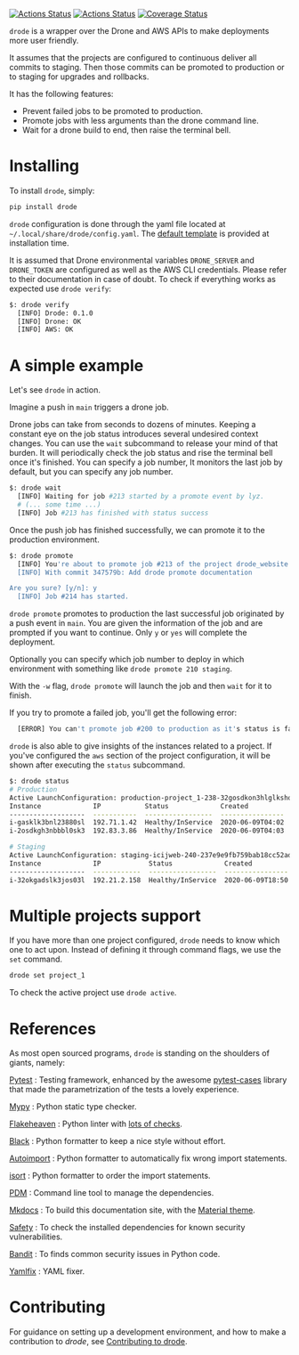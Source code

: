 [![Actions Status](https://github.com/lyz-code/drode/workflows/Tests/badge.svg)](https://github.com/lyz-code/drode/actions)
[![Actions Status](https://github.com/lyz-code/drode/workflows/Build/badge.svg)](https://github.com/lyz-code/drode/actions)
[![Coverage Status](https://coveralls.io/repos/github/lyz-code/drode/badge.svg?branch=main)](https://coveralls.io/github/lyz-code/drode?branch=main)

`drode` is a wrapper over the Drone and AWS APIs to make deployments more user
friendly.

It assumes that the projects are configured to continuous deliver all
commits to staging. Then those commits can be promoted to production or to
staging for upgrades and rollbacks.

It has the following features:

* Prevent failed jobs to be promoted to production.
* Promote jobs with less arguments than the drone command line.
* Wait for a drone build to end, then raise the terminal bell.

# Installing

To install `drode`, simply:

```bash
pip install drode
```

`drode` configuration is done through the yaml file located at
`~/.local/share/drode/config.yaml`. The [default
template](https://github.com/lyz-code/drode/blob/main/assets/config.yaml) is
provided at installation time.

It is assumed that Drone environmental variables `DRONE_SERVER` and
`DRONE_TOKEN` are configured as well as the AWS CLI credentials. Please refer to
their documentation in case of doubt. To check if everything works as expected
use `drode verify`:

```bash
$: drode verify
  [INFO] Drode: 0.1.0
  [INFO] Drone: OK
  [INFO] AWS: OK
```

# A simple example

Let's see `drode` in action.

Imagine a push in `main` triggers a drone job.

Drone jobs can take from seconds to dozens of minutes. Keeping a constant eye on
the job status introduces several undesired context changes. You can use the
`wait` subcommand to release your mind of that burden. It will periodically
check the job status and rise the terminal bell once it's finished. You can
specify a job number, It monitors the last job by default, but you can specify
any job number.

```bash
$: drode wait
  [INFO] Waiting for job #213 started by a promote event by lyz.
  # (... some time ...)
  [INFO] Job #213 has finished with status success
```

Once the push job has finished successfully, we can promote it to the production
environment.

```bash
$: drode promote
  [INFO] You're about to promote job #213 of the project drode_website to production
  [INFO] With commit 347579b: Add drode promote documentation

Are you sure? [y/n]: y
  [INFO] Job #214 has started.
```

`drode promote` promotes to production the last successful job originated by
a push event in `main`. You are given the information of the job and are
prompted if you want to continue. Only `y` or `yes` will complete the
deployment.

Optionally you can specify which job number to deploy in which environment with
something like `drode promote 210 staging`.

With the `-w` flag, `drode promote` will launch the job and then `wait` for it
to finish.

If you try to promote a failed job, you'll get the following error:

```bash
  [ERROR] You can't promote job #200 to production as it's status is failure
```

`drode` is also able to give insights of the instances related to a project. If
you've configured the `aws` section of the project configuration, it will be
shown after executing the `status` subcommand.

```bash
$: drode status
# Production
Active LaunchConfiguration: production-project_1-238-32gosdkon3hlglkshonbllsdk32023950lskenbl
Instance             IP           Status             Created           LaunchConfiguration
-------------------  -----------  -----------------  ----------------  -----------------------------------
i-gasklk3bnl23880sl  192.71.1.42  Healthy/InService  2020-06-09T04:02  production-project_1-238-32gosdkon3h
i-2osdkgh3nbbbl0sk3  192.83.3.86  Healthy/InService  2020-06-09T04:03  production-project_1-238-32gosdkon3h

# Staging
Active LaunchConfiguration: staging-icijweb-240-237e9e9fb759bab18cc52ad5b7c407e9975831d3
Instance             IP            Status             Created           LaunchConfiguration
-------------------  ------------  -----------------  ----------------  -----------------------------------
i-32okgadslk3jos03l  192.21.2.158  Healthy/InService  2020-06-09T18:50  staging-project_1-238-32gosdkon3h
```

# Multiple projects support

If you have more than one project configured, `drode` needs to know which one to
act upon. Instead of defining it through command flags, we use the `set`
command.

```bash
drode set project_1
```

To check the active project use `drode active`.

# References

As most open sourced programs, `drode` is standing on the shoulders of
giants, namely:

[Pytest](https://docs.pytest.org/en/latest)
: Testing framework, enhanced by the awesome
    [pytest-cases](https://smarie.github.io/python-pytest-cases/) library that made
    the parametrization of the tests a lovely experience.

[Mypy](https://mypy.readthedocs.io/en/stable/)
: Python static type checker.

[Flakeheaven](https://github.com/flakeheaven/flakeheaven)
: Python linter with [lots of
    checks](https://lyz-code.github.io/blue-book/devops/flakeheaven#plugins).

[Black](https://black.readthedocs.io/en/stable/)
: Python formatter to keep a nice style without effort.

[Autoimport](https://lyz-code.github.io/autoimport)
: Python formatter to automatically fix wrong import statements.

[isort](https://github.com/timothycrosley/isort)
: Python formatter to order the import statements.

[PDM](https://pdm.fming.dev/)
: Command line tool to manage the dependencies.

[Mkdocs](https://www.mkdocs.org/)
: To build this documentation site, with the
[Material theme](https://squidfunk.github.io/mkdocs-material).

[Safety](https://github.com/pyupio/safety)
: To check the installed dependencies for known security vulnerabilities.

[Bandit](https://bandit.readthedocs.io/en/latest/)
: To finds common security issues in Python code.

[Yamlfix](https://github.com/lyz-code/yamlfix)
: YAML fixer.

# Contributing

For guidance on setting up a development environment, and how to make
a contribution to *drode*, see [Contributing to
drode](https://lyz-code.github.io/drode/contributing).
